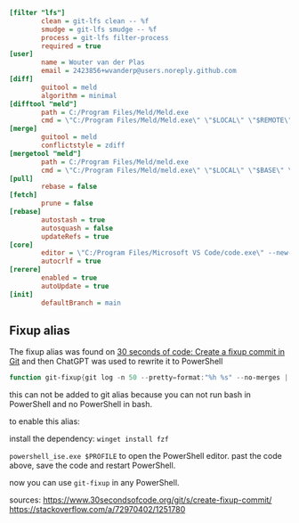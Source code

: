 
```ini
[filter "lfs"]
        clean = git-lfs clean -- %f
        smudge = git-lfs smudge -- %f
        process = git-lfs filter-process
        required = true
[user]
        name = Wouter van der Plas
        email = 2423856+wvanderp@users.noreply.github.com
[diff]
        guitool = meld
        algorithm = minimal
[difftool "meld"]
        path = C:/Program Files/Meld/Meld.exe
        cmd = \"C:/Program Files/Meld/Meld.exe\" \"$LOCAL\" \"$REMOTE\"
[merge]
        guitool = meld
        conflictstyle = zdiff
[mergetool "meld"]
        path = C:/Program Files/Meld/meld.exe
        cmd = \"C:/Program Files/Meld/meld.exe\" \"$LOCAL\" \"$BASE\" \"$REMOTE\" --output \"$MERGED\"
[pull]
        rebase = false
[fetch]
        prune = false
[rebase]
        autostash = true
        autosquash = false
        updateRefs = true
[core]
        editor = \"C:/Program Files/Microsoft VS Code/code.exe\" --new-window --wait
        autocrlf = true
[rerere]
        enabled = true
        autoUpdate = true
[init]
        defaultBranch = main
```

## Fixup alias

The fixup alias was found on [30 seconds of code: Create a fixup commit in Git](https://www.30secondsofcode.org/git/s/create-fixup-commit/)
and then ChatGPT was used to rewrite it to PowerShell

```powershell
function git-fixup{git log -n 50 --pretty=format:"%h %s" --no-merges | fzf | ForEach-Object { $_.Substring(0, 7) } | ForEach-Object { git commit --fixup $_ }}
```

this can not be added to git alias because you can not run bash in PowerShell and no PowerShell in bash.

to enable this alias:

install the dependency: `winget install fzf`

`powershell_ise.exe $PROFILE` to open the PowerShell editor.
past the code above, save the code and restart PowerShell.

now you can use `git-fixup` in any PowerShell.

sources:
https://www.30secondsofcode.org/git/s/create-fixup-commit/
https://stackoverflow.com/a/72970402/1251780